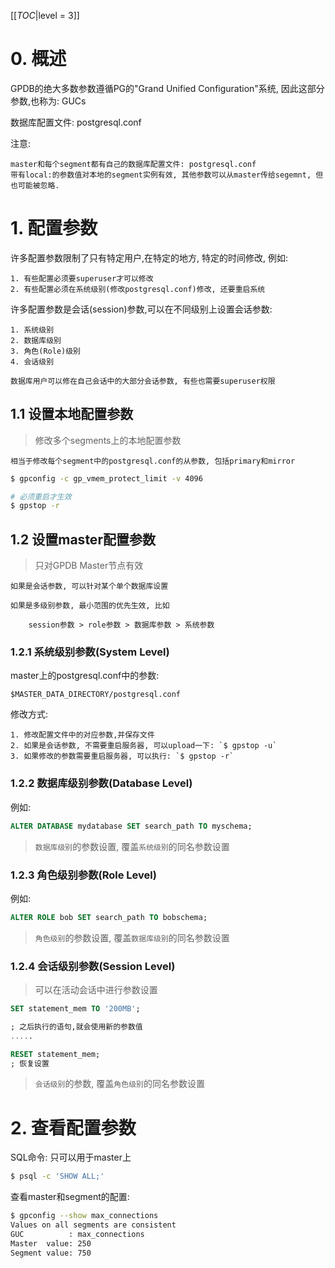 <!-- --- title: GPDB Master参数和本地参数-->

[[_TOC_|level = 3]]

# 0. 概述

GPDB的绝大多数参数遵循PG的"Grand Unified Configuration"系统, 因此这部分参数,也称为: GUCs

数据库配置文件: postgresql.conf

注意:

    master和每个segment都有自己的数据库配置文件: postgresql.conf
    带有local:的参数值对本地的segment实例有效, 其他参数可以从master传给segemnt, 但也可能被忽略.
    
# 1. 配置参数

许多配置参数限制了只有特定用户,在特定的地方, 特定的时间修改, 例如:

    1. 有些配置必须要superuser才可以修改
    2. 有些配置必须在系统级别(修改postgresql.conf)修改, 还要重启系统

许多配置参数是会话(session)参数,可以在不同级别上设置会话参数:

    1. 系统级别
    2. 数据库级别
    3. 角色(Role)级别
    4. 会话级别

    数据库用户可以修在自己会话中的大部分会话参数, 有些也需要superuser权限
    
## 1.1 设置本地配置参数

> 修改多个segments上的本地配置参数
    
    相当于修改每个segment中的postgresql.conf的从参数, 包括primary和mirror
    
```bash
$ gpconfig -c gp_vmem_protect_limit -v 4096

# 必须重启才生效
$ gpstop -r
```

## 1.2 设置master配置参数

> 只对GPDB Master节点有效

    如果是会话参数, 可以针对某个单个数据库设置
    
    如果是多级别参数, 最小范围的优先生效, 比如
    
        session参数 > role参数 > 数据库参数 > 系统参数
        
### 1.2.1 系统级别参数(System Level)

master上的postgresql.conf中的参数: 

    $MASTER_DATA_DIRECTORY/postgresql.conf
    
修改方式:

    1. 修改配置文件中的对应参数,并保存文件
    2. 如果是会话参数, 不需要重启服务器, 可以upload一下: `$ gpstop -u`
    3. 如果修改的参数需要重启服务器, 可以执行: `$ gpstop -r`

### 1.2.2 数据库级别参数(Database Level)

例如:

```sql
ALTER DATABASE mydatabase SET search_path TO myschema;
```

> `数据库级别`的参数设置, 覆盖`系统级别`的同名参数设置

### 1.2.3 角色级别参数(Role Level)

例如:

```sql
ALTER ROLE bob SET search_path TO bobschema;
```

> `角色级别`的参数设置, 覆盖`数据库级别`的同名参数设置

### 1.2.4 会话级别参数(Session Level)

> 可以在活动会话中进行参数设置

```sql
SET statement_mem TO '200MB';

; 之后执行的语句,就会使用新的参数值
.....

RESET statement_mem;
; 恢复设置
```

> `会话级别`的参数, 覆盖`角色级别`的同名参数设置

# 2. 查看配置参数

SQL命令: 只可以用于master上

```bash
$ psql -c 'SHOW ALL;'
```

查看master和segment的配置:

```bash
$ gpconfig --show max_connections
Values on all segments are consistent
GUC          : max_connections
Master  value: 250
Segment value: 750
```
